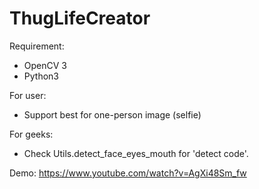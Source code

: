# ThugLifeCreator
Requirement:
- OpenCV 3
- Python3

For user:
- Support best for one-person image (selfie)

For geeks:
- Check Utils.detect_face_eyes_mouth for 'detect code'.

Demo:
https://www.youtube.com/watch?v=AgXi48Sm_fw
